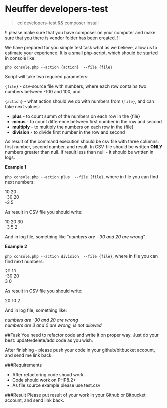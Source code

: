 # Neuffer developers-test

> cd developers-test &&
> composer install

!! please make sure that you have composer on your computer and make sure that you there is vendor folder has been created. !!

We have prepared for you simple test task what as we believe, allow us to estimate your experience.
It is a small php-script, which should be started in console like:

`php console.php --action {action}  --file {file}`

Script will take two required parameters:

`{file}` - csv-source file with numbers, where each row contains two numbers between -100 and 100, and

`{action}` - what action should we do with numbers from `{file}`, and can take next values:

- <b>plus</b> - to count summ of the numbers on each row in the {file}
- <b>minus</b> - to count difference between first number in the row and second
- <b>multiply</b> - to multiply the numbers on each row in the {file}
- <b>division</b> - to divide first number in the row and second

As result of the command execution should be csv file with three columns: first number, second number, and result. In CSV-file should be written **ONLY** numbers greater than null. If result less than null - it should be written in logs.

**Example 1**

`php console.php --action plus  --file {file}`, where in file you can find next numbers:

10 20 <br/>
-30 20 <br/>
-3 5 <br/>

As result in CSV file you should write:

10 20 30 <br/>
-3 5 2

And in log file, something like "_numbers are - 30 and 20 are wrong_"

**Example 2**

`php console.php --action division  --file {file}`, where in file you can find next numbers:

20 10 <br/>
-30 20 <br/>
3 0 <br/>

As result in CSV file you should write:

20 10 2 <br/>

And in log file, something like:

_numbers are -30 and 20 are wrong_ <br/>
_numbers are 3 and 0 are wrong, is not allowed_ <br/>

##Task
You need to refactor code and write it on proper way. Just do your best: update/delete/add code as you wish.

After finishing - please push your code in your github/bitbucket account, and send me link back.

###Requirements

- After refactoring code shoud work
- Code should work on PHP8.2+
- As file source example please use test.csv

###Result
Please put result of your work in your Github or Bitbucket account, and send link back.
